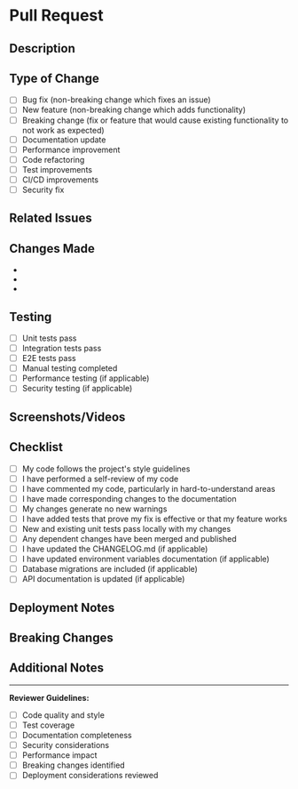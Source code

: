 # Pull Request

## Description
<!-- Provide a brief description of the changes in this PR -->

## Type of Change
<!-- Mark the relevant option with an "x" -->
- [ ] Bug fix (non-breaking change which fixes an issue)
- [ ] New feature (non-breaking change which adds functionality)
- [ ] Breaking change (fix or feature that would cause existing functionality to not work as expected)
- [ ] Documentation update
- [ ] Performance improvement
- [ ] Code refactoring
- [ ] Test improvements
- [ ] CI/CD improvements
- [ ] Security fix

## Related Issues
<!-- Link to related issues using "Fixes #123" or "Closes #123" -->

## Changes Made
<!-- List the main changes made in this PR -->
- 
- 
- 

## Testing
<!-- Describe the tests you ran to verify your changes -->
- [ ] Unit tests pass
- [ ] Integration tests pass
- [ ] E2E tests pass
- [ ] Manual testing completed
- [ ] Performance testing (if applicable)
- [ ] Security testing (if applicable)

## Screenshots/Videos
<!-- Add screenshots or videos if applicable -->

## Checklist
<!-- Mark completed items with an "x" -->
- [ ] My code follows the project's style guidelines
- [ ] I have performed a self-review of my code
- [ ] I have commented my code, particularly in hard-to-understand areas
- [ ] I have made corresponding changes to the documentation
- [ ] My changes generate no new warnings
- [ ] I have added tests that prove my fix is effective or that my feature works
- [ ] New and existing unit tests pass locally with my changes
- [ ] Any dependent changes have been merged and published
- [ ] I have updated the CHANGELOG.md (if applicable)
- [ ] I have updated environment variables documentation (if applicable)
- [ ] Database migrations are included (if applicable)
- [ ] API documentation is updated (if applicable)

## Deployment Notes
<!-- Any special deployment considerations -->

## Breaking Changes
<!-- List any breaking changes and migration steps -->

## Additional Notes
<!-- Any additional information that reviewers should know -->

---

**Reviewer Guidelines:**
- [ ] Code quality and style
- [ ] Test coverage
- [ ] Documentation completeness
- [ ] Security considerations
- [ ] Performance impact
- [ ] Breaking changes identified
- [ ] Deployment considerations reviewed